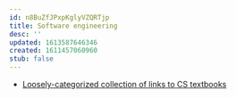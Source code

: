 ```yaml
---
id: n8BuZfJPxpKglyVZQRTjp
title: Software engineering
desc: ''
updated: 1613587646346
created: 1611457060960
stub: false
---
```


- [Loosely-categorized collection of links to CS textbooks](https://csgordon.github.io/books.html)
